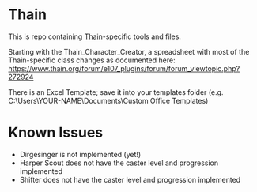 # Thain

This is repo containing [Thain](https://www.thain.org/)-specific tools and files.

Starting with the Thain_Character_Creator, a spreadsheet with most of the Thain-specific class changes as documented here: https://www.thain.org/forum/e107_plugins/forum/forum_viewtopic.php?272924

There is an Excel Template; save it into your templates folder (e.g. C:\Users\YOUR-NAME\Documents\Custom Office Templates)

# Known Issues

- Dirgesinger is not implemented (yet!)
- Harper Scout does not have the caster level and progression implemented
- Shifter does not have the caster level and progression implemented

